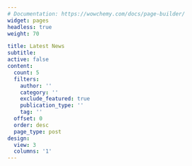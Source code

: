 ```yaml
---
# Documentation: https://wowchemy.com/docs/page-builder/
widget: pages
headless: true
weight: 70

title: Latest News
subtitle:
active: false
content:
  count: 5
  filters:
    author: ''
    category: ''
    exclude_featured: true
    publication_type: ''
    tag: ''
  offset: 0
  order: desc
  page_type: post
design:
  view: 3
  columns: '1'
---
```

